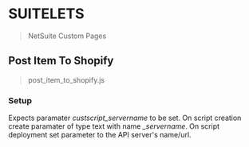 # SUITELETS
> NetSuite Custom Pages

## Post Item To Shopify
> post_item_to_shopify.js
### Setup
Expects paramater <i>custscript_servername</i> to be set. On script creation create paramater of type text with name <i>_servername</i>. On script deployment set parameter to the API server's name/url.